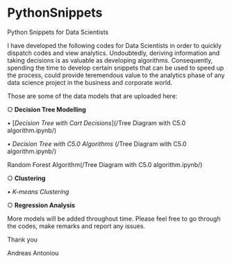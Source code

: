 # PythonSnippets
Python Snippets for Data Scientists

I have developed the following codes for Data Scientists in order to quickly dispatch codes and view analytics. Undoubtedly, deriving information and taking decisions is as valuable as developing algorithms. Consequently, spending the time to develop certain snippets that can be used to speed up the process, could provide teremendous value to the analytics phase of any data science project in the business and corporate world.

Those are some of the data models that are uploaded here:

○ __Decision Tree Modelling__ 


 • [*Decision Tree with Cart Decisions*](/Tree Diagram with C5.0 algorithm.ipynb/) 
 
 • *Decision Tree with C5.0 Algorithms* (/Tree Diagram with C5.0 algorithm.ipynb/)
 
Random Forest Algorithm(/Tree Diagram with C5.0 algorithm.ipynb/)
 
○ __Clustering__
 
 • *K-means Clustering*

○ __Regression Analysis__



More models will be added throughout time.
Please feel free to go through the codes, make remarks and report any issues.


Thank you

Andreas Antoniou
